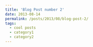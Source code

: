 ```yaml
---
title: 'Blog Post number 2'
date: 2013-08-14
permalink: /posts/2013/08/blog-post-2/
tags:
  - cool posts
  - category1
  - category2
---
```


<!---
<!---
This is a sample blog post. Lorem ipsum I can't remember the rest of lorem ipsum and don't have an internet connection right now. Testing testing testing this blog post. Blog posts are cool.

<!---
Headings are cool
======
<!---
You can have many headings
======
<!---
Aren't headings cool?
------
